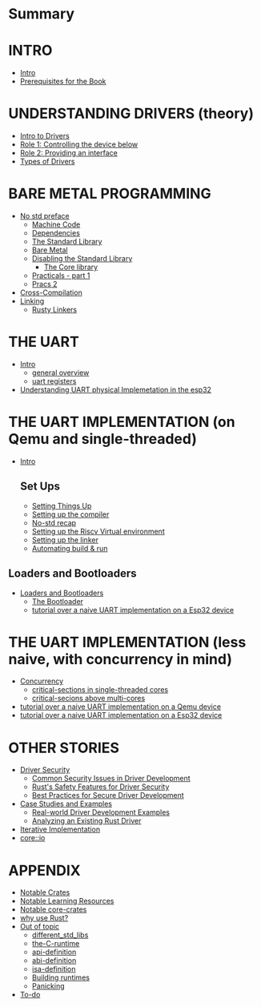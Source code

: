 # Summary

# INTRO
- [Intro](./intro/intro.md)
- [Prerequisites for the Book](./intro/prerequisites.md) 


# UNDERSTANDING DRIVERS (theory)
- [Intro to Drivers](./understanding_drivers/understanding_drivers.md)
- [Role 1: Controlling the device below](./understanding_drivers/controlling_the_device_below.md)
- [Role 2: Providing an interface](./understanding_drivers/providing_an_interface.md)
- [Types of Drivers](./understanding_drivers/types_of_drivers.md)


# BARE METAL PROGRAMMING
- [No std preface](./bare_metal/the_no_std_preface.md)
  - [Machine Code](./bare_metal/definition.md)
  - [Dependencies](./bare_metal/dependencies.md)
  - [The Standard Library](./bare_metal/the_std_library.md)
  - [Bare Metal](./bare_metal/no_std/the_no_std_intro.md)
  - [Disabling the Standard Library](./bare_metal/no_std/removing_std_lib.md)
    - [The Core library](./bare_metal/no_std/core_library.md)
  - [Practicals - part 1](./bare_metal/no_std/pracs_1.md)
  - [Pracs 2](./bare_metal/no_std/pracs_2.md)
- [Cross-Compilation](./bare_metal/cross_compilation/cross_compilation.md)
- [Linking](./bare_metal/linking/linking.md)
  - [Rusty Linkers](./bare_metal/linking/rusty_linkers.md)
<!-- - [Probing](./bare_metal/probing/probing_preface.md)
  - [Probing Theory](./bare_metal/probing/probing_theory_1.md)
  - [Probing Pracs](./bare_metal/probing/pracs.md)
   - [udev](./bare_metal/probing/udev.md)
   - [Flashing](./bare_metal/probing/flashing.md)
   - [Monitoring and Logging](./bare_metal/probing/logging_and_monitoring/monitoring_1.md)
     - [draft_1](./bare_metal/probing/logging_and_monitoring/monitoring_2.md)
   - [Debugging]()
  - [No-std testing]()
- [Performance testing]() -->


<!-- # ABSTRACTIONS
- [MMIO programming]()
  - [Registers and MMIO programming](./registers_and_mmio_programming.md)
- [The datasheet](./knowing_your_hardware.md)
- [Abstraction]()
  - [Abstracting a peripheral](./abstractions/abstracting_a_peripheral.md)
  - [svd2rust](./svd2rust.md)
  - [vcell](./abstractions/vcell.md)
  - [representations](./abstractions/representations.md)
- [random](./abstractions/random.md) -->


# THE UART
- [Intro](./uart_theory/intro.md)
  - [general overview](./uart_theory/draft_1.md)
  - [uart registers](./uart_theory/draft_2.md)
- [Understanding UART physical Implemetation in the esp32]()


# THE UART IMPLEMENTATION (on Qemu and single-threaded)
- [Intro](./uart_implementations/on_qemu/intro.md)
  ## Set Ups
  - [Setting Things Up](./uart_implementations/on_qemu/setting_things_up.md)
  - [Setting up the compiler](./uart_implementations/on_qemu/setting_up_the_compiler.md)
  - [No-std recap](./uart_implementations/on_qemu/writing_a_bare_metal_rust_executable%20copy.md)
  - [Setting up the Riscv Virtual environment](./uart_implementations/on_qemu/setting_up_qemu.md)
  - [Setting up the linker](./uart_implementations/on_qemu/setting_up_LLD_linker.md)
  - [Automating build & run](./uart_implementations/on_qemu/setting_up_build_automation.md)
## Loaders and Bootloaders
- [Loaders and Bootloaders](./uart_implementations/on_qemu/loaders_and_bootloaders/intro.md)
  - [The Bootloader](./uart_implementations/on_qemu/loaders_and_bootloaders/bootloader.md)
  - [tutorial over a naive UART implementation on a Esp32 device]()


# THE UART IMPLEMENTATION (less naive, with concurrency in mind)
- [Concurrency]()
  - [critical-sections in single-threaded cores]()
  - [critical-secions above multi-cores]()
- [tutorial over a naive UART implementation on a Qemu device]()
- [tutorial over a naive UART implementation on a Esp32 device]()


# OTHER STORIES
- [Driver Security]()
  - [Common Security Issues in Driver Development]()
  - [Rust's Safety Features for Driver Security]()
  - [Best Practices for Secure Driver Development]()
- [Case Studies and Examples]()
  - [Real-world Driver Development Examples]()
  - [Analyzing an Existing Rust Driver]()
- [Iterative Implementation]()
- [core::io]()

# APPENDIX
- [Notable Crates](./notable_crates.md)
- [Notable Learning Resources]()
- [Notable core-crates](./misc/notable_core_crates.md)
- [why use Rust?](./why_embedded_rust.md)
- [Out of topic]()
  - [different_std_libs](./misc/different_std_libs.md)
  - [the-C-runtime](./misc/the_C_runtime.md)
  - [api-definition](./misc/API.md)
  - [abi-definition](./misc/abi.md)
  - [isa-definition](./misc/isa.md)
  - [Building runtimes](./misc/building_runtime_crates.md)
  - [Panicking](./misc/panicking.md)
- [To-do](todo.md)

